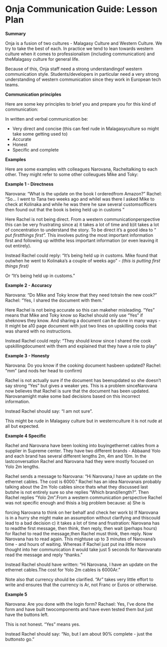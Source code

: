 # Onja Communication Guide: Lesson Plan

**Summary**

Onja is a fusion of two cultures - Malagasy Culture and Western Culture. We try to take the
best of each. In practice we tend to lean towards western culture when it comes to
professionalism (including communication) and theMalagasy culture for general life.

Because of this, Onja staff need a strong understandingof western communication style.
Students/developers in particular need a very strong understanding of western
communication since they work in European tech teams.

**Communication principles**

Here are some key principles to brief you and prepare you for this kind of communication:

In written and verbal communication be:

* Very direct and concise (this can feel rude in Malagasyculture so might take some
getting used to)
* Accurate
* Honest
* Specific and complete

**Examples**

Here are some examples with colleagues Narovana, Racheltalking to each other. They
might refer to some other colleugues Mike and Toky:

**Example 1 - Directness**

Narovana: “What is the update on the book I orderedfrom Amazon?”
Rachel: “So... I went to Tana two weeks ago and whileI was there I asked Mike to check at
Kolinaka and while he was there he saw several customsofficers then found out that the
book is being held up in customs ”

Here Rachel is not being direct. From a western communicationperspective this can be very
frustrating since a) it takes a lot of time and b)it takes a lot of concentration to understand
the story. To be direct it’s a good idea to “ _put firstthings first”._ This involves puting the most
important information first and following up withthe less important information (or even
leaving it out entirely).

Instead Rachel could reply:
“It’s being held up in customs. Mike found that outwhen he went to Kolinaka’s a couple of
weeks ago” _- (this is putting first things first)_


Or
“It’s being held up in customs.”

**Example 2 - Accuracy**

Narovana: “Do Mike and Toky know that they need totrain the new cook?”
Rachel: “Yes, I shared the document with them.”

Here Rachel is not being accurate so this can makeher misleading. “Yes” means that Mike
and Toky know so Rachel should only use “Yes” if sheknows they know. And sharing a
document can be done in many ways - It might be a10 page document with just two lines on
upskilling cooks that was shared with no instructions.

Instead Rachel could reply:
“They should know since I shared the cook upskillingdocument with them and explained that
they have a role to play”

**Example 3 - Honesty**

Narovana: Do you know if the cooking document hasbeen updated?
Rachel: “mm” (and nods her head to confirm)

Rachel is not actually sure if the document has beenupdated so she doesn’t say strong
“Yes” but gives a weaker yes. This is a problem sinceNarovana now believes that Rachel is
sure that the document has been updated. Narovanamight make some bad decisions based
on this incorrect information.

Instead Rachel should say:
“I am not sure”.

This might be rude in Malagasy culture but in westernculture it is not rude at all but
expected.

**Example 4 Specific**

Rachel and Narovana have been looking into buyingethernet cables from a supplier in
Supreme center. They have two different brands - Abbaand Yolo and each brand has
several different lengths 2m, 4m and 10m. In the lastconversation Rachel and Narovana
had they were mostly focused on Yolo 2m lengths.

Rachel sends a message to Narovana: “Hi Narovana,I have an update on the ethernet
cables. The cost is 6000.” Rachel has an idea Narovanais probably talking about the 2m
Yolo cables since thats what they discussed last butshe is not entirely sure so she replies
“Which brand/length?”. Then Rachel replies “Yolo 2m”.From a western communication
perspective Rachel was not specific enough and thisis a big problem because: a) She is


forcing Narovana to think on her behalf and check her work b) If Narovana is in a hurry she
might make an assumption without clarifying and thiscould lead to a bad decision c) it takes
a lot of time and frustration: Narovana has to readthe first message, then think, then reply,
then wait (perhaps hours) for Rachel to read the message,then Rachel must think, then
reply. Now Narovana has to read again. This mightuse up to 3 minutes of Narovana’s time -
and hours of waiting. Whereas if Rachel just put ina little more thought into her
communication it would take just 5 seconds for Narovanato read the message and reply
“thanks.”

Instead Rachel should have written:
“Hi Narovana, I have an update on the ethernet cables.The cost for Yolo 2m cables is
6000Ar.”

Note also that currency should be clarified. “Ar” takes very little effort to write and ensures
that the currency is Ar, not Franc or Euros or otherwise.

**Example 5**

Narovana: Are you done with the login form?
Rachael: Yes, I’ve done the form and have built twocomponents and have even tested them
but just have the buttons left.

This is not honest. “Yes” means yes.

Instead Rachel should say:
“No, but I am about 90% complete - just the buttonsto go.”


